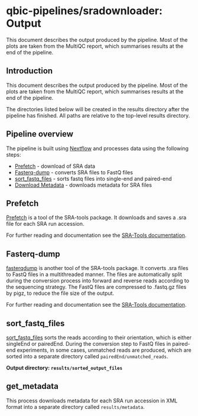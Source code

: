 # qbic-pipelines/sradownloader: Output

This document describes the output produced by the pipeline. Most of the plots are taken from the MultiQC report, which summarises results at the end of the pipeline.

## Introduction

This document describes the output produced by the pipeline. Most of the plots are taken from the MultiQC report, which summarises results at the end of the pipeline.

The directories listed below will be created in the results directory after the pipeline has finished. All paths are relative to the top-level results directory.

## Pipeline overview

The pipeline is built using [Nextflow](https://www.nextflow.io/)
and processes data using the following steps:

* [Prefetch](#prefetch) - download of SRA data
* [Fasterq-dump](#fasterq-dump) - converts SRA files to FastQ files
* [sort_fastq_files](#sort_fastq_files) - sorts fastq files into single-end and paired-end
* [Download Metadata](#get_metadata) - downloads metadata for SRA files

## Prefetch

[Prefetch](https://github.com/ncbi/sra-tools) is a tool of the SRA-tools package. It downloads and saves a .sra file for each SRA run accession.

For further reading and documentation see the [SRA-Tools documentation](https://ncbi.github.io/sra-tools/).

<!-- > **NB:** The FastQC plots displayed in the MultiQC report shows _untrimmed_ reads. They may contain adapter sequence and potentially regions with low quality. To see how your reads look after trimming, look at the FastQC reports in the `trim_galore` directory. -->

## Fasterq-dump

[fasterqdump](https://github.com/ncbi/sra-tools) is another tool of the SRA-tools package. It converts .sra files to FastQ files in a multithreaded manner. The files are automatically split during the conversion process into forward and reverse reads according to the sequencing strategy. The FastQ files are compressed to .fastq.gz files by pigz, to reduce the file size of the output.

For further reading and documentation see the [SRA-Tools documentation](https://ncbi.github.io/sra-tools/).

## sort_fastq_files

[sort_fastq_files](https://github.com/ncbi/sra-tools) sorts the reads according to their orientation, which is either singleEnd or pairedEnd. During the conversion step to FastQ files in paired-end experiments, in some cases, unmatched reads are produced, which are sorted into a separate directory called `pairedEnd/unmatched_reads`.

**Output directory: `results/sorted_output_files`**

## get_metadata

This process downloads metadata for each SRA run accession in XML format into a separate directory called `results/metadata`.


